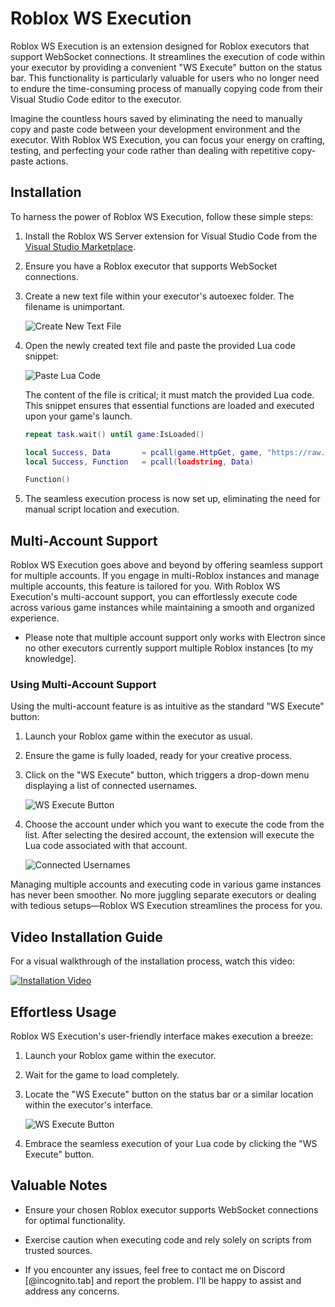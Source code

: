 # Roblox WS Execution

Roblox WS Execution is an extension designed for Roblox executors that support WebSocket connections. It streamlines the execution of code within your executor by providing a convenient "WS Execute" button on the status bar. This functionality is particularly valuable for users who no longer need to endure the time-consuming process of manually copying code from their Visual Studio Code editor to the executor.

Imagine the countless hours saved by eliminating the need to manually copy and paste code between your development environment and the executor. With Roblox WS Execution, you can focus your energy on crafting, testing, and perfecting your code rather than dealing with repetitive copy-paste actions.

## Installation

To harness the power of Roblox WS Execution, follow these simple steps:

1. Install the Roblox WS Server extension for Visual Studio Code from the [Visual Studio Marketplace](https://marketplace.visualstudio.com/items?itemName=incognito-developer.roblox-ws-server&ssr=false#version-history).

2. Ensure you have a Roblox executor that supports WebSocket connections.

3. Create a new text file within your executor's autoexec folder. The filename is unimportant.

   ![Create New Text File](https://i.imgur.com/rkpnrDq.png)

4. Open the newly created text file and paste the provided Lua code snippet:

   ![Paste Lua Code](https://i.imgur.com/wOYSx1f.png)

   The content of the file is critical; it must match the provided Lua code. This snippet ensures that essential functions are loaded and executed upon your game's launch.

   ```lua
   repeat task.wait() until game:IsLoaded()

   local Success, Data       = pcall(game.HttpGet, game, "https://raw.githubusercontent.com/lncoognito/Roblox-WS/main/Client.lua")
   local Success, Function   = pcall(loadstring, Data)

   Function()
   ```

5. The seamless execution process is now set up, eliminating the need for manual script location and execution.

## Multi-Account Support

Roblox WS Execution goes above and beyond by offering seamless support for multiple accounts. If you engage in multi-Roblox instances and manage multiple accounts, this feature is tailored for you. With Roblox WS Execution's multi-account support, you can effortlessly execute code across various game instances while maintaining a smooth and organized experience.

* Please note that multiple account support only works with Electron since no other executors currently support multiple Roblox instances [to my knowledge].

### Using Multi-Account Support

Using the multi-account feature is as intuitive as the standard "WS Execute" button:

1. Launch your Roblox game within the executor as usual.
2. Ensure the game is fully loaded, ready for your creative process.
3. Click on the "WS Execute" button, which triggers a drop-down menu displaying a list of connected usernames.

   ![WS Execute Button](https://i.imgur.com/ipzfCf2.png)

4. Choose the account under which you want to execute the code from the list. After selecting the desired account, the extension will execute the Lua code associated with that account.

   ![Connected Usernames](https://i.imgur.com/t7xmFi8.png)

Managing multiple accounts and executing code in various game instances has never been smoother. No more juggling separate executors or dealing with tedious setups—Roblox WS Execution streamlines the process for you.

## Video Installation Guide

For a visual walkthrough of the installation process, watch this video:

   [![Installation Video](https://img.youtube.com/vi/T0Uw68Q81tU/mqdefault.jpg)](https://www.youtube.com/watch?v=T0Uw68Q81tU)

## Effortless Usage

Roblox WS Execution's user-friendly interface makes execution a breeze:

1. Launch your Roblox game within the executor.

2. Wait for the game to load completely.

3. Locate the "WS Execute" button on the status bar or a similar location within the executor's interface.

   ![WS Execute Button](https://i.imgur.com/ipzfCf2.png)

4. Embrace the seamless execution of your Lua code by clicking the "WS Execute" button.

## Valuable Notes

- Ensure your chosen Roblox executor supports WebSocket connections for optimal functionality.

- Exercise caution when executing code and rely solely on scripts from trusted sources.

- If you encounter any issues, feel free to contact me on Discord [@incognito.tab] and report the problem. I'll be happy to assist and address any concerns.